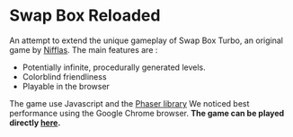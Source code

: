 # Swap Box Reloaded 

An attempt to extend the unique gameplay of Swap Box Turbo, an original game by
[Nifflas](http://nifflas.ni2.se/).
The main features are :
* Potentially infinite, procedurally generated levels.
* Colorblind friendliness
* Playable in the browser

The game use Javascript and the [Phaser library](http://phaser.io/) We
noticed best performance using the Google Chrome browser. **The game
can be played directly
[here](http://soreine.github.io/swap-box-reloaded/).**
